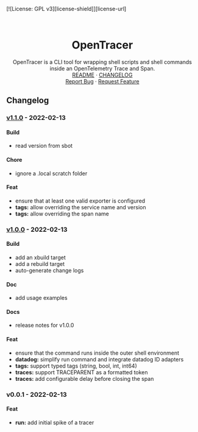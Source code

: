 <!-- PROJECT SHIELDS -->
<!--
*** https://www.markdownguide.org/basic-syntax/#reference-style-links
-->
[![License: GPL v3][license-shield]][license-url]
<!-- [![Issues][issues-shield]][issues-url] -->
<!-- [![Forks][forks-shield]][forks-url] -->
<!-- ![GitHub Contributors][contributors-shield] -->
<!-- ![GitHub Contributors Image][contributors-image-url] -->

<!-- PROJECT LOGO -->
<br />
<p align="center">
<h1 align="center">OpenTracer</h1>

<p align="center">
  OpenTracer is a CLI tool for wrapping shell scripts and shell commands inside an OpenTelemetry Trace and Span.
  <br />
  <a href="./README.md">README</a>
  ·
  <a href="./CHANGELOG.md"><string>CHANGELOG</string></a>
  <br />
  <a href="https://github.com/davidalpert/go-opentracer/issues">Report Bug</a>
  ·
  <a href="https://github.com/davidalpert/go-opentracer/issues">Request Feature</a>
</p>

## Changelog


<a name="v1.1.0"></a>
### [v1.1.0] - 2022-02-13
#### Build
- read version from sbot
#### Chore
- ignore a .local scratch folder
#### Feat
- ensure that at least one valid exporter is configured
- **tags:** allow overriding the service name and version
- **tags:** allow overriding the span name

<a name="v1.0.0"></a>
### [v1.0.0] - 2022-02-13
#### Build
- add an xbuild target
- add a rebuild target
- auto-generate change logs
#### Doc
- add usage examples
#### Docs
- release notes for v1.0.0
#### Feat
- ensure that the command runs inside the outer shell environment
- **datadog:** simplify run command and integrate datadog ID adapters
- **tags:** support typed tags (string, bool, int, int64)
- **traces:** support TRACEPARENT as a formatted token
- **traces:** add configurable delay before closing the span

<a name="v0.0.1"></a>
### v0.0.1 - 2022-02-13
#### Feat
- **run:** add initial spike of a tracer

[Unreleased]: https://github.com/davidalpert/go-opentracer/compare/v1.1.0...HEAD
[v1.1.0]: https://github.com/davidalpert/go-opentracer/compare/v1.0.0...v1.1.0
[v1.0.0]: https://github.com/davidalpert/go-opentracer/compare/v0.0.1...v1.0.0
